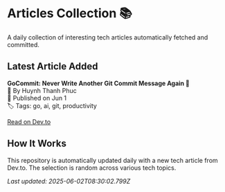 # Articles Collection 📚

A daily collection of interesting tech articles automatically fetched and committed.

## Latest Article Added

**GoCommit: Never Write Another Git Commit Message Again 🤖**  
👤 By Huynh Thanh Phuc  
📅 Published on Jun 1  
🏷 Tags: go, ai, git, productivity  

[Read on Dev.to](https://dev.to/thanhphuchuynh/gocommit-never-write-another-git-commit-message-again-4j4b)

## How It Works

This repository is automatically updated daily with a new tech article from Dev.to. The selection is random across various tech topics.

_Last updated: 2025-06-02T08:30:02.799Z_
